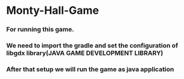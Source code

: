 # Monty-Hall-Game

### For running this game.
### We need to import the gradle and set the configuration of libgdx library(JAVA GAME DEVELOPMENT LIBRARY)
### After that setup we will run the game as java application
